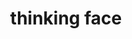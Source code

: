 ---
layout: smileys&emotion
title: thinking face
emoji: thinking_face
permalink: 🤔.html
image: assets/img/3moji/thinking_face.png
---